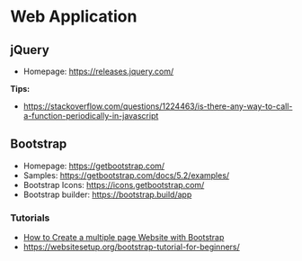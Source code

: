 # Web Application

## jQuery

- Homepage: https://releases.jquery.com/

**Tips:**
- https://stackoverflow.com/questions/1224463/is-there-any-way-to-call-a-function-periodically-in-javascript

## Bootstrap

- Homepage: https://getbootstrap.com/
- Samples: https://getbootstrap.com/docs/5.2/examples/
- Bootstrap Icons: https://icons.getbootstrap.com/
- Bootstrap builder: https://bootstrap.build/app

### Tutorials

- [How to Create a multiple page Website with Bootstrap](https://www.youtube.com/watch?v=QMRQuT-9a-8)
- https://websitesetup.org/bootstrap-tutorial-for-beginners/